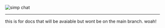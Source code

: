 ![simp chat](https://github.com/zfex77/simplechat/assets/139940269/b7e5ccc1-6466-4b00-a137-90c671babb06)
***
this is for docs that will be avaiable but wont be on the main branch. woah!
